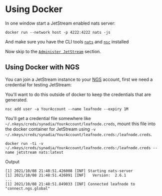 # Using Docker

In one window start a JetStream enabled nats server:

```shell
docker run --network host -p 4222:4222 nats -js
```

And make sure you have the CLI tools [`nats`](/using-nats/nats-tools/nats%20CLI/readme.md) and [`nsc`](/using-nats/nats-tools/nsc) installed

Now skip to the [`Administer JetStream`](/running-a-nats-service/nats_admin/jetstream_admin/README.md) section.

## Using Docker with NGS

You can join a JetStream instance to your [NGS](https://synadia.com/ngs/pricing) account, first we need a credential for testing JetStream:

You'll want to do this outside of docker to keep the credentials that are generated.

```shell
nsc add user -a YourAccount --name leafnode --expiry 1M
```

You'll get a credential file somewhere like `~/.nkeys/creds/synadia/YourAccount/leafnode.creds`, mount this file into the docker container for JetStream using `-v ~/.nkeys/creds/synadia/YourAccount/leafnode.creds:/leafnode.creds`.

```shell
docker run -ti -v ~/.nkeys/creds/synadia/YourAccount/leafnode.creds:/leafnode.creds --name jetstream nats:latest
```
Output
```text
[1] 2021/10/08 21:48:51.426008 [INF] Starting nats-server
[1] 2021/10/08 21:48:51.426091 [INF]   Version:  2.6.1
...
[1] 2021/10/08 21:48:51.849033 [INF] Connected leafnode to "connect.ngs.global"
```